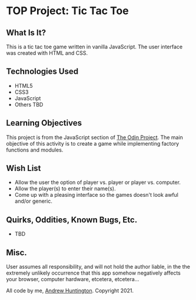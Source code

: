 # TOP Project: Tic Tac Toe

## What Is It?

This is a tic tac toe game written in vanilla JavaScript. The user interface was created with HTML and CSS.

## Technologies Used

- HTML5
- CSS3
- JavaScript
- Others TBD

## Learning Objectives

This project is from the JavaScript section of [The Odin Project](http://www.theodinproject.com). The main objective of this activity is to create a game while implementing factory functions and modules.

## Wish List

- Allow the user the option of player vs. player or player vs. computer.
- Allow the player(s) to enter their name(s).
- Come up with a pleasing interface so the games doesn't look awful and/or generic.

## Quirks, Oddities, Known Bugs, Etc.

- TBD

## Misc.

User assumes all responsibility, and will not hold the author liable, in the the extremely unlikely occurrence that this app somehow negatively affects your browser, computer hardware, etcetera, etcetera...

All code by me, [Andrew Huntington](https://andrewhuntington.com). Copyright 2021.
